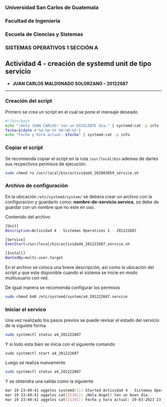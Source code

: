 ### **Universidad San Carlos de Guatemala**
### **Facultad de Ingeniería**
### **Escuela de Ciencias y Sistemas**
### **SISTEMAS OPERATIVOS 1 SECCIÓN A**

## **Actividad 4 - creación de systemd unit de tipo servicio**

- **JUAN CARLOS MALDONADO SOLORZANO – 20122687**

---

### **Creación del script**
Primero se crea un script en el cual se pone el mensaje deseado
```bash
#!/bin/bash
echo "¡Hola JUAN CARLOS! ten un EXCELENTE día." | systemd-cat -p info
fecha=$(date +'%d-%m-%Y %H:%M:%S') 
echo "Fecha y hora actual: $fecha" | systemd-cat -p info
```

### **Copiar el script**
Se recomienda copiar el script en la ruta `/usr/local/bin` ademas de darles sus recpectivos permisos de ejecución.
```bash
sudo chmod +x /usr/local/bin/actividad4_202003959_service.sh
```

### **Archivo de configuración**
En la ubicación `/etc/systemd/system/` se debera crear un archivo con la configuracion y guardarlo como: **nombre-de-servicio.service**, se debe de guardar con un nombre que no este en uso.  

Contenido del archivo
```bash
[Unit]
Description=Actividad 4 - Sistemas Operativos 1 - 201222687

[Service]
ExecStart=/usr/local/bin/actividad4_201222687_service.sh

[Install]
WantedBy=multi-user.target
```
En el archivo se coloca una breve descripción, así como la ubicación del script y que este disponible cuando el sistema se inicie en modo multiusuario con red.  

De igual manera se recomienda configurar los permisos
```bash
sudo chmod 640 /etc/systemd/system/a4_201222687.service
```

### **Iniciar el servico**
Una vez realizado los pasos previos se puede revisar el estado del servicio de la siguiete forma
```bash
sudo systemctl status a4_201222687
```

Y si todo esta bien se inicia con el siguiente comando
```
sudo systemctl start a4_201222687
```
Luego se realiza nuevamente
```bash
sudo systemctl status a4_201222687
```
Y se obtendra una salida como la siguiente

```bash
mar 19 23:49:41 aggelos systemd[1]: Started Actividad 4 - Sistemas Operativos 1 - 201222687.
mar 19 23:49:41 aggelos cat[21301]: ¡Hola Angel! ten un buen día.
mar 19 23:49:41 aggelos cat[21301]: Fecha y hora actual: 19-03-2023 23:49:41
```
